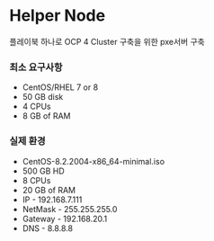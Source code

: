 ﻿# Helper Node


플레이북 하나로 OCP 4 Cluster 구축을 위한 pxe서버 구축


### 최소 요구사항


- CentOS/RHEL 7 or 8
- 50 GB disk
- 4 CPUs
- 8 GB of RAM


### 실제 환경


- CentOS-8.2.2004-x86_64-minimal.iso
- 500 GB HD
- 8 CPUs
- 20 GB of RAM
- IP - 192.168.7.111
- NetMask - 255.255.255.0
- Gateway - 192.168.20.1
- DNS - 8.8.8.8